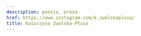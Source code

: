 ```yaml
---
description: poezja, proza
href: https://www.instagram.com/k.zwolskaplusa/
title: Katarzyna Zwolska-Płusa
---
```

